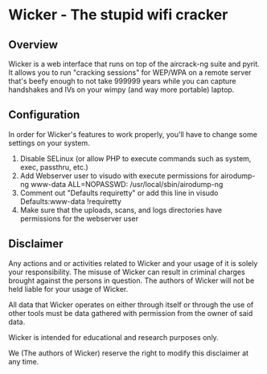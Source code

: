 Wicker - The stupid wifi cracker
================================

Overview
--------
Wicker is a web interface that runs on top of the aircrack-ng suite and pyrit.
It allows you to run "cracking sessions" for WEP/WPA on a remote server that's
beefy enough to not take 999999 years while you can capture handshakes and IVs
on your wimpy (and way more portable) laptop.

Configuration
-------------
In order for Wicker's features to work properly, you'll have to change some 
settings on your system.

1. Disable SELinux (or allow PHP to execute commands such as system, exec, 
    passthru, etc.)
2. Add Webserver user to visudo with execute permissions for airodump-ng
    www-data        ALL=NOPASSWD:   /usr/local/sbin/airodump-ng
3. Comment out "Defaults requiretty" or add this line in visudo
    Defaults:www-data !requiretty
4. Make sure that the uploads, scans, and logs directories have permissions 
    for the webserver user

Disclaimer
----------
Any actions and or activities related to Wicker and your usage of it is solely
your responsibility. The misuse of Wicker can result in criminal charges 
brought against the persons in question. The authors of Wicker will not be
held liable for your usage of Wicker.

All data that Wicker operates on either through itself or through the use
of other tools must be data gathered with permission from the owner of
said data.

Wicker is intended for educational and research purposes only.

We (The authors of Wicker) reserve the right to modify this disclaimer 
at any time.

